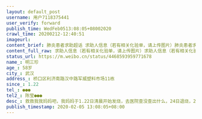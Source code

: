 ```yaml
---
layout: default_post
username: 用户7118375441
user_verify: forward
publish_time: WedFeb0513:08:05+08002020
crawl_time: 20200212-12:40:51
imageurl: 
content_brief: 肺炎患者求助超话 求助人信息（若有相关化验单，请上传图片）肺炎患者求助超话 求助人信息（若有相关化验单，请上传图片）【姓名】明三珍【年龄】58岁【所在城市】武汉【所在小区、社区】桥口区 利济南路 汉中路 军威塑料市场11栋【患病时间】1.22【联系方式】185 7158 1737【其他紧急 ...全文
content_full_raw: 求助人信息（若有相关化验单，请上传图片）求助人信息（若有相关化验单，请上传图片）【姓名】明三珍【年龄】58岁【所在城市】武汉【所在小区、社区】桥口区利济南路汉中路军威塑料市场11栋【患病时间】1.22【联系方式】●●●【其他紧急联系人】陈莹●●●【病情描述】救救我我妈妈吧，我妈妈于1.22日清晨开始发烧，去医院查没查出什么，24日退烧，2天后26日下午又开始发烧到今天，中间去武汉市第一医院检查3次都是疑似，双肺已病变，吃不下东西，家里只有我爸爸在照顾，现在也不知道两老具体什么情况，但我知道情况不乐观，也不知道我爸爸也没有感染，她们怕我担心，我怕影响她们情绪也不敢老给他们打电话，我妈妈已经不接我电话了，给爸爸打电话匆匆两句就挂断了，医院没办法，联系社区也没用，特别无助，希望大家帮帮我，帮帮我妈妈...
status_url: https://m.weibo.cn/status/4468593959771678
name_: 明三珍
age_: 58岁
city_: 武汉
address_: 桥口区利济南路汉中路军威塑料市场11栋
since_: 1.22
tel_: ●●●
tel2_: 陈莹●●●
desc_: 救救我我妈妈吧，我妈妈于1.22日清晨开始发烧，去医院查没查出什么，24日退烧，2天后26日下午又开始发烧到今天，中间去武汉市第一医院检查3次都是疑似，双肺已病变，吃不下东西，家里只有我爸爸在照顾，现在也不知道两老具体什么情况，但我知道情况不乐观，也不知道我爸爸也没有感染，她们怕我担心，我怕影响她们情绪也不敢老给他们打电话，我妈妈已经不接我电话了，给爸爸打电话匆匆两句就挂断了，医院没办法，联系社区也没用，特别无助，希望大家帮帮我，帮帮我妈妈...
publish_timestamp: 2020-02-05 13:08:05+08:00
---
```

